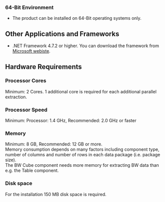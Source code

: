 ### 64-Bit Environment	
- The product can be installed on 64-Bit operating systems only.

## Other Applications and Frameworks	
- .NET Framework 4.7.2 or higher. You can download the framework from [Microsoft webiste](https://support.microsoft.com/en-us/help/4054530/microsoft-net-framework-4-7-2-offline-installer-for-windows).

## Hardware Requirements

### Processor Cores
Minimum: 2 Cores. 
1 additional core is required for each additional parallel extraction. 

### Processor Speed   
Minimum: Processor: 1.4 GHz, Recommended: 2.0 GHz or faster

### Memory
Minimum: 8 GB, Recommended: 12 GB or more.<br>
Memory consumption depends on many factors including component type, number of columns and number of rows in each data package (i.e. package size). <br> 
The BW Cube component needs more memory for extracting BW data than e.g. the Table component. 

### Disk space
For the installation 150 MB disk space is required.


